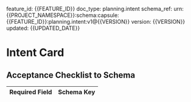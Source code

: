 feature_id: {{FEATURE_ID}}
doc_type: planning.intent
schema_ref: urn:{{PROJECT_NAMESPACE}}:schema:capsule:{{FEATURE_ID}}:planning.intent:v1@{{VERSION}}
version: {{VERSION}}
updated: {{UPDATED_DATE}}

# Intent Card

<!-- Summarize the intent, scope boundaries, constraints, and key risks. -->

## Acceptance Checklist to Schema

Required Field | Schema Key
--- | ---
<!-- List acceptance criteria alongside the schema keys in output_contract.schema.json -->

